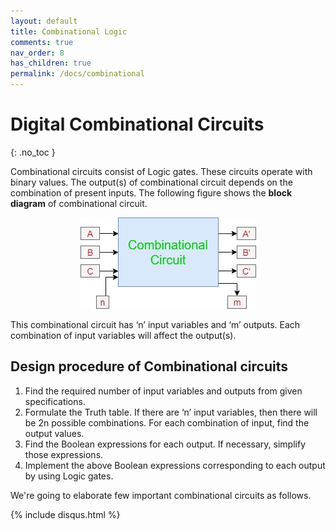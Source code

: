 ```yaml
---
layout: default
title: Combinational Logic
comments: true
nav_order: 8
has_children: true
permalink: /docs/combinational
---
```

# Digital Combinational Circuits
{: .no_toc }


Combinational circuits consist of Logic gates. These circuits operate with binary values. The output(s) of combinational circuit depends on the combination of present inputs. The following figure shows the **block diagram** of combinational circuit.

<div style="text-align:center"><img src="../../assets/images/combinational1.jpg" /></div>

This combinational circuit has ‘n’ input variables and ‘m’ outputs. Each combination of input variables will affect the output(s).


## Design procedure of Combinational circuits

1.  Find the required number of input variables and outputs from given specifications.   
1.  Formulate the Truth table. If there are ‘n’ input variables, then there will be 2n possible combinations. For each combination of input, find the output values.   
1.  Find the Boolean expressions for each output. If necessary, simplify those expressions.   
1.  Implement the above Boolean expressions corresponding to each output by using Logic gates.
   
   
We're going to elaborate few important combinational circuits as follows.

{% include disqus.html %}
